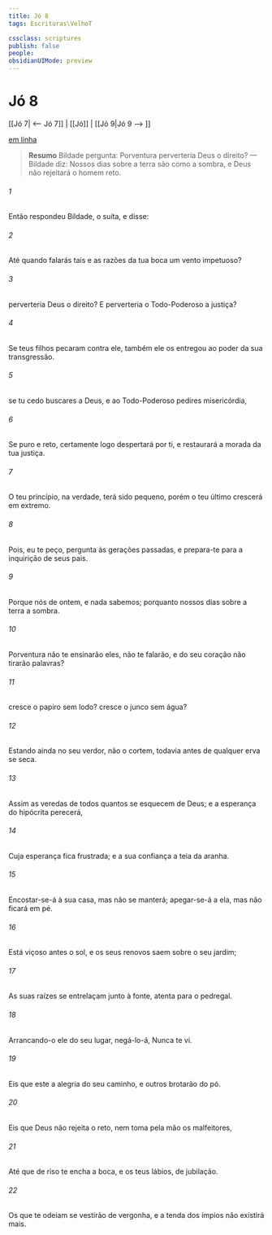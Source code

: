 ```yaml
---
title: Jó 8
tags: Escrituras\VelhoT

cssclass: scriptures
publish: false
people:
obsidianUIMode: preview
---
```


# Jó 8
[[Jó 7| <-- Jó 7]] | [[Jó]] | [[Jó 9|Jó 9 --> ]]

[em linha](https://churchofjesuschrist.org/study/scriptures/ot/job/8?lang=por)

> __Resumo__
Bildade pergunta: Porventura perverteria Deus o direito? — Bildade diz: Nossos dias sobre a terra são como a sombra, e Deus não rejeitará o homem reto.

###### 1 
Então respondeu Bildade, o suíta, e disse:

###### 2 
Até quando falarás tais  e as razões da tua boca  um vento impetuoso?

###### 3 
 perverteria Deus o direito? E perverteria o Todo-Poderoso a justiça?

###### 4 
Se teus filhos pecaram contra ele, também ele os entregou ao poder da sua transgressão.

###### 5 
 se tu cedo buscares a Deus, e ao Todo-Poderoso pedires misericórdia,

###### 6 
Se  puro e reto, certamente logo despertará por ti, e restaurará a morada da tua justiça.

###### 7 
O teu princípio, na verdade, terá sido pequeno, porém o teu último  crescerá em extremo.

###### 8 
Pois, eu te peço, pergunta às gerações passadas, e prepara-te para a inquirição de seus pais.

###### 9 
Porque nós  de ontem, e nada sabemos; porquanto nossos dias sobre a terra  a sombra.

###### 10 
Porventura não te ensinarão eles,  não te falarão, e do seu coração não tirarão palavras?

###### 11 
 cresce o papiro sem lodo?  cresce o junco sem água?

###### 12 
Estando ainda no seu verdor,  não o cortem, todavia antes de qualquer  erva se seca.

###### 13 
Assim  as veredas de todos quantos se esquecem de Deus; e a esperança do hipócrita perecerá,

###### 14 
Cuja esperança fica frustrada; e a sua confiança  a teia da aranha.

###### 15 
Encostar-se-á à sua casa, mas não se manterá; apegar-se-á a ela, mas não ficará em pé.

###### 16 
Está viçoso antes  o sol, e os seus renovos saem sobre o seu jardim;

###### 17 
As suas raízes se entrelaçam junto à fonte,  atenta para o pedregal.

###### 18 
Arrancando-o ele do seu lugar,  negá-lo-á,  Nunca te vi.

###### 19 
Eis que este  a alegria do seu caminho, e outros brotarão do pó.

###### 20 
Eis que Deus não rejeita o  reto, nem toma pela mão os malfeitores,

###### 21 
Até que de riso te encha a boca, e os teus lábios, de jubilação.

###### 22 
Os que te odeiam se vestirão de vergonha, e a tenda dos ímpios não existirá mais.

